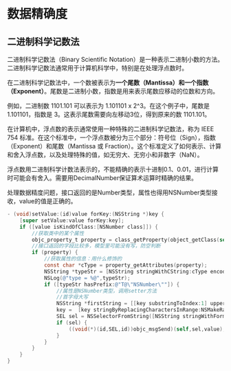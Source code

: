 # 数据精确度

## 二进制科学记数法

二进制科学记数法（Binary Scientific Notation）是一种表示二进制小数的方法。二进制科学记数法通常用于计算机科学中，特别是在处理浮点数时。

在二进制科学记数法中，一个数被表示为**一个尾数（Mantissa）**和**一个指数（Exponent）**。尾数是二进制小数，指数是用来表示尾数应移动的位数和方向。

例如，二进制数 1101.101 可以表示为 1.101101 x 2^3。在这个例子中，尾数是 1.101101，指数是 3。这表示尾数需要向左移动3位，得到原来的数 1101.101。

在计算机中，浮点数的表示通常使用一种特殊的二进制科学记数法，称为 IEEE 754 标准。在这个标准中，一个浮点数被分为三个部分：符号位（Sign），指数（Exponent）和尾数（Mantissa 或 Fraction）。这个标准定义了如何表示、计算和舍入浮点数，以及处理特殊的值，如无穷大、无穷小和非数字（NaN）。



浮点数用二进制科学计数法表示的，不能精确的表示十进制0.1、0.01，进行计算时可能会有舍入。需要用DecimalNumber保证算术运算时精确的结果。

处理数据精度问题，接口返回的是Number类型，属性也得用NSNumber类型接收，value的值是正确的。

```objective-c
- (void)setValue:(id)value forKey:(NSString *)key {
    [super setValue:value forKey:key];
    if ([value isKindOfClass:[NSNumber class]]) {
        //获取类中的某个属性
        objc_property_t property = class_getProperty(object_getClass(self), key.UTF8String);
        //接口返回的字段比较多，模型里可能没有写，防空判断
        if (property) {
            //获取属性的信息：用什么修饰的
            const char *cType = property_getAttributes(property);
            NSString *typeStr = [NSString stringWithCString:cType encoding:NSUTF8StringEncoding];
            NSLog(@"type = %@",typeStr);
            if ([typeStr hasPrefix:@"T@\"NSNumber\""]) {
                //属性是NSNumber类型，调用setter方法
                //首字母大写
                NSString *firstString = [[key substringToIndex:1] uppercaseString];
                key =  [key stringByReplacingCharactersInRange:NSMakeRange(0, 1) withString:firstString];
                SEL sel = NSSelectorFromString([NSString stringWithFormat:@"set%@:",key]);
                if (sel) {
                    ((void(*)(id,SEL,id))objc_msgSend)(self,sel,value);
                }
            }
        }
    }
}
```

